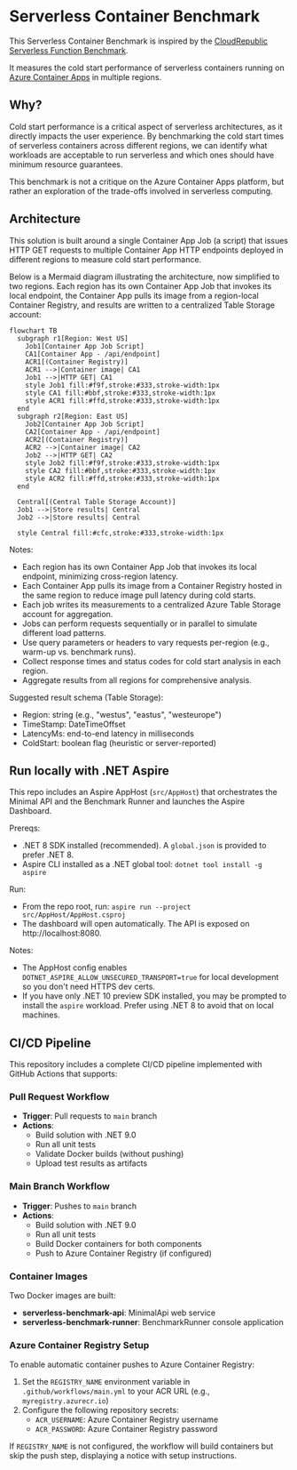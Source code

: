 # Serverless Container Benchmark

This Serverless Container Benchmark is inspired by the [CloudRepublic Serverless Function Benchmark](https://serverlessbenchmark.cloudrepublic.nl/).

It measures the cold start performance of serverless containers running on [Azure Container Apps](https://azure.microsoft.com/en-us/products/container-apps) in multiple regions.

## Why?

Cold start performance is a critical aspect of serverless architectures, as it directly impacts the user experience. By benchmarking the cold start times of serverless containers across different regions, we can identify what workloads are acceptable to run serverless and which ones should have minimum resource guarantees.

This benchmark is not a critique on the Azure Container Apps platform, but rather an exploration of the trade-offs involved in serverless computing.

## Architecture

This solution is built around a single Container App Job (a script) that issues HTTP GET requests to multiple Container App HTTP endpoints deployed in different regions to measure cold start performance.

Below is a Mermaid diagram illustrating the architecture, now simplified to two regions. Each region has its own Container App Job that invokes its local endpoint, the Container App pulls its image from a region-local Container Registry, and results are written to a centralized Table Storage account:

```mermaid
flowchart TB
  subgraph r1[Region: West US]
    Job1[Container App Job Script]
    CA1[Container App - /api/endpoint]
    ACR1[(Container Registry)]
    ACR1 -->|Container image| CA1
    Job1 -->|HTTP GET| CA1
    style Job1 fill:#f9f,stroke:#333,stroke-width:1px
    style CA1 fill:#bbf,stroke:#333,stroke-width:1px
    style ACR1 fill:#ffd,stroke:#333,stroke-width:1px
  end
  subgraph r2[Region: East US]
    Job2[Container App Job Script]
    CA2[Container App - /api/endpoint]
    ACR2[(Container Registry)]
    ACR2 -->|Container image| CA2
    Job2 -->|HTTP GET| CA2
    style Job2 fill:#f9f,stroke:#333,stroke-width:1px
    style CA2 fill:#bbf,stroke:#333,stroke-width:1px
    style ACR2 fill:#ffd,stroke:#333,stroke-width:1px
  end

  Central[(Central Table Storage Account)]
  Job1 -->|Store results| Central
  Job2 -->|Store results| Central

  style Central fill:#cfc,stroke:#333,stroke-width:1px
```

Notes:
- Each region has its own Container App Job that invokes its local endpoint, minimizing cross-region latency.
- Each Container App pulls its image from a Container Registry hosted in the same region to reduce image pull latency during cold starts.
- Each job writes its measurements to a centralized Azure Table Storage account for aggregation.
- Jobs can perform requests sequentially or in parallel to simulate different load patterns.
- Use query parameters or headers to vary requests per-region (e.g., warm-up vs. benchmark runs).
- Collect response times and status codes for cold start analysis in each region.
- Aggregate results from all regions for comprehensive analysis.

Suggested result schema (Table Storage):
- Region: string (e.g., "westus", "eastus", "westeurope")
- TimeStamp: DateTimeOffset
- LatencyMs: end-to-end latency in milliseconds
- ColdStart: boolean flag (heuristic or server-reported)


## Run locally with .NET Aspire

This repo includes an Aspire AppHost (`src/AppHost`) that orchestrates the Minimal API and the Benchmark Runner and launches the Aspire Dashboard.

Prereqs:
- .NET 8 SDK installed (recommended). A `global.json` is provided to prefer .NET 8.
- Aspire CLI installed as a .NET global tool: `dotnet tool install -g aspire`

Run:
- From the repo root, run: `aspire run --project src/AppHost/AppHost.csproj`
- The dashboard will open automatically. The API is exposed on http://localhost:8080.

Notes:
- The AppHost config enables `DOTNET_ASPIRE_ALLOW_UNSECURED_TRANSPORT=true` for local development so you don't need HTTPS dev certs.
- If you have only .NET 10 preview SDK installed, you may be prompted to install the `aspire` workload. Prefer using .NET 8 to avoid that on local machines.

## CI/CD Pipeline

This repository includes a complete CI/CD pipeline implemented with GitHub Actions that supports:

### Pull Request Workflow
- **Trigger**: Pull requests to `main` branch
- **Actions**: 
  - Build solution with .NET 9.0
  - Run all unit tests
  - Validate Docker builds (without pushing)
  - Upload test results as artifacts

### Main Branch Workflow  
- **Trigger**: Pushes to `main` branch
- **Actions**:
  - Build solution with .NET 9.0
  - Run all unit tests
  - Build Docker containers for both components
  - Push to Azure Container Registry (if configured)

### Container Images
Two Docker images are built:
- **serverless-benchmark-api**: MinimalApi web service
- **serverless-benchmark-runner**: BenchmarkRunner console application

### Azure Container Registry Setup
To enable automatic container pushes to Azure Container Registry:

1. Set the `REGISTRY_NAME` environment variable in `.github/workflows/main.yml` to your ACR URL (e.g., `myregistry.azurecr.io`)
2. Configure the following repository secrets:
   - `ACR_USERNAME`: Azure Container Registry username
   - `ACR_PASSWORD`: Azure Container Registry password

If `REGISTRY_NAME` is not configured, the workflow will build containers but skip the push step, displaying a notice with setup instructions.

